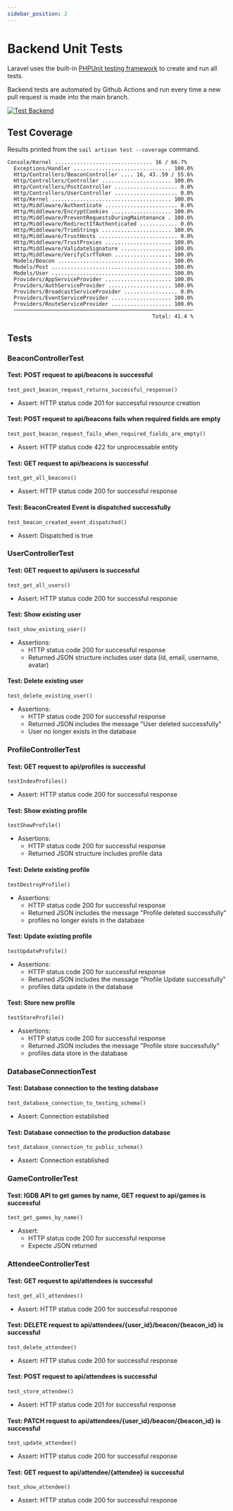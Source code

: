 ```yaml
---
sidebar_position: 2
---
```

# Backend Unit Tests

Laravel uses the built-in [PHPUnit testing framework](https://phpunit.de/) to create and run all tests.

Backend tests are automated by Github Actions and run every time a new pull request is made into the main branch.

[![Test Backend](https://github.com/Capstone-Projects-2023-Fall/project-lomo-in-person-gaming-app/actions/workflows/test-backend.yml/badge.svg)](https://github.com/Capstone-Projects-2023-Fall/project-lomo-in-person-gaming-app/actions/workflows/test-backend.yml)

## Test Coverage

Results printed from the `sail artisan test --coverage` command. 

```
Console/Kernel ............................... 16 / 66.7%  
  Exceptions/Handler ............................... 100.0%  
  Http/Controllers/BeaconController .... 16, 43..59 / 55.6%  
  Http/Controllers/Controller ...................... 100.0%  
  Http/Controllers/PostController .................... 0.0%  
  Http/Controllers/UserController .................... 0.0%  
  Http/Kernel ...................................... 100.0%  
  Http/Middleware/Authenticate ....................... 0.0%  
  Http/Middleware/EncryptCookies ................... 100.0%  
  Http/Middleware/PreventRequestsDuringMaintenance . 100.0%  
  Http/Middleware/RedirectIfAuthenticated ............ 0.0%  
  Http/Middleware/TrimStrings ...................... 100.0%  
  Http/Middleware/TrustHosts ......................... 0.0%  
  Http/Middleware/TrustProxies ..................... 100.0%  
  Http/Middleware/ValidateSignature ................ 100.0%  
  Http/Middleware/VerifyCsrfToken .................. 100.0%  
  Models/Beacon .................................... 100.0%  
  Models/Post ...................................... 100.0%  
  Models/User ...................................... 100.0%  
  Providers/AppServiceProvider ..................... 100.0%  
  Providers/AuthServiceProvider .................... 100.0%  
  Providers/BroadcastServiceProvider ................. 0.0%  
  Providers/EventServiceProvider ................... 100.0%  
  Providers/RouteServiceProvider ................... 100.0%  
  ─────────────────────────────────────────────────────────  
                                              Total: 41.4 %  
```

## Tests

### BeaconControllerTest

#### Test: POST request to api/beacons is successful
```test_post_beacon_request_returns_successful_response()```
- Assert: HTTP status code 201 for successful resource creation

#### Test: POST request to api/beacons fails when required fields are empty
```test_post_beacon_request_fails_when_required_fields_are_empty()```
- Assert: HTTP status code 422 for unprocessable entity

#### Test: GET request to api/beacons is successful
```test_get_all_beacons()```
- Assert: HTTP status code 200 for successful response

#### Test: BeaconCreated Event is dispatched successfully 
```test_beacon_created_event_dispatched()```
- Assert: Dispatched is true

### UserControllerTest

#### Test: GET request to api/users is successful
```test_get_all_users()```
- Assert: HTTP status code 200 for successful response

#### Test: Show existing user
```test_show_existing_user()```
- Assertions:
  - HTTP status code 200 for successful response
  - Returned JSON structure includes user data (id, email, username, avatar)

#### Test: Delete existing user
```test_delete_existing_user()```
- Assertions:
  - HTTP status code 200 for successful response
  - Returned JSON includes the message "User deleted successfully"
  - User no longer exists in the database

### ProfileControllerTest

#### Test: GET request to api/profiles is successful
```testIndexProfiles()```
- Assert: HTTP status code 200 for successful response

#### Test: Show existing profile
```testShowProfile()```
- Assertions:
  - HTTP status code 200 for successful response
  - Returned JSON structure includes profile data

#### Test: Delete existing profile
```testDestroyProfile()```
- Assertions:
  - HTTP status code 200 for successful response
  - Returned JSON includes the message "Profile deleted successfully"
  - profiles no longer exists in the database

#### Test: Update existing profile
```testUpdateProfile()```
- Assertions:
  - HTTP status code 200 for successful response
  - Returned JSON includes the message "Profile Update successfully"
  - profiles data update in the database

#### Test: Store new profile
```testStoreProfile()```
- Assertions:
  - HTTP status code 200 for successful response
  - Returned JSON includes the message "Profile store successfully"
  - profiles data store in the database

### DatabaseConnectionTest

#### Test: Database connection to the testing database
```test_database_connection_to_testing_schema()```
- Assert: Connection established

#### Test: Database connection to the production database
```test_database_connection_to_public_schema()```
- Assert: Connection established

### GameControllerTest
#### Test: IGDB API to get games by name, GET request to api/games is successful
```test_get_games_by_name()```
- Assert: 
  - HTTP status code 200 for successful response
  - Expecte JSON returned

### AttendeeControllerTest
#### Test: GET request to api/attendees is successful
```test_get_all_attendees()```
- Assert: HTTP status code 200 for successful response

#### Test: DELETE request to api/attendees/{user_id}/beacon/{beacon_id} is successful
```test_delete_attendee()```
- Assert: HTTP status code 200 for successful response

#### Test: POST request to api/attendees is successful
```test_store_attendee()```
- Assert: HTTP status code 201 for successful response

#### Test: PATCH request to api/attendees/{user_id}/beacon/{beacon_id} is successful
```test_update_attendee()```
- Assert: HTTP status code 200 for successful response

#### Test: GET request to api/attendee/{attendee} is successful
```test_show_attendee()```
- Assert: HTTP status code 200 for successful response 
